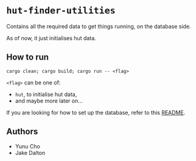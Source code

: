 # `hut-finder-utilities`

Contains all the required data to get things running, on the database side.

As of now, it just initialises hut data.

## How to run
```
cargo clean; cargo build; cargo run -- <flag>
```
`<flag>` can be one of:
- `hut`, to initialise hut data,
- and maybe more later on...

If you are looking for how to set up the database, refer to this [README](dbinit/README.md).

## Authors
- Yunu Cho
- Jake Dalton

